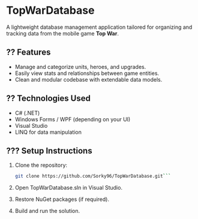 # TopWarDatabase

A lightweight database management application tailored for organizing and tracking data from the mobile game **Top War**.

## ?? Features

- Manage and categorize units, heroes, and upgrades.
- Easily view stats and relationships between game entities.
- Clean and modular codebase with extendable data models.

## ?? Technologies Used

- C# (.NET)
- Windows Forms / WPF (depending on your UI)
- Visual Studio
- LINQ for data manipulation

## ??? Setup Instructions

1. Clone the repository:
   ```bash
   git clone https://github.com/Sorky96/TopWarDatabase.git```
2. Open TopWarDatabase.sln in Visual Studio.

3. Restore NuGet packages (if required).

4. Build and run the solution.